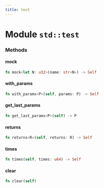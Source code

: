 ```yaml
---
title: test
---
```


# Module `std::test`

### Methods

#### mock

```rust
fn mock<let N: u32>(name: str<N>) -> Self
```

#### with_params

```rust
fn with_params<P>(self, params: P) -> Self
```

#### get_last_params

```rust
fn get_last_params<P>(self) -> P
```

#### returns

```rust
fn returns<R>(self, returns: R) -> Self
```

#### times

```rust
fn times(self, times: u64) -> Self
```

#### clear

```rust
fn clear(self)
```

